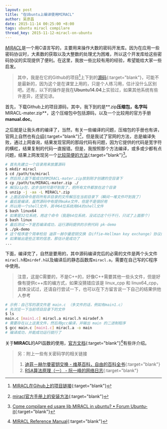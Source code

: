 ```yaml
---
layout: post
title: "在Ubuntu上编译使用MIRACL"
author: 吴彦昌
date: 2015-11-14 00:25:00 +8:00
tags: ubuntu miracl compilare
thread_key: 2015-11-12-miracl-on-ubuntu
---
```


[*MIRACL*](https://www.certivox.com/miracl)是一个用C语言写的，主要用来操作大数的密码开发库。因为在应用一些密码协议时，大素数的获取以及大整数的处理尤为困难，所以这个开发库给这些密码协议的实现提供了便利。在这里，我放一些比较有用的经验，希望能给大家一些启发。

> 其中，我是在它的Github的项目[^github]上下到的[源码](https://github.com/CertiVox/MIRACL){:target="blank"}，可能不是最新的，因为这个是在课堂上用的，只是个人练习用，估计没什么区别吧。还有，以下的操作是我在**Ubuntu14.04**上实验过，如果其他系统有些许差异，还望见谅。

首先，下载Github上的项目源码，其中，我下到的是**.zip**压缩包，名字叫**MIRACL-mater.zip**，这个压缩包中包括源码，以及一个比较用的官方手册**manual.doc**。

之后就是让我头疼的编译了，当然，有关一些编译的问题，压缩包的手册也有讲，官网上自然也有[介绍](http://docs.certivox.com/docs/miracl/miracl-users-manual/installation){:target="blank"}[^installation]，但是我试了官网的方法，总是编译失败，通过上网查询，结果发现官网的那段代码有问题，因为它提供的代码是宽字符的横杠，结果复制的代码一直报错。但是，我按照那个方法编译，或多或少都有点问题，结果上网发现另一个[比较简便的方法](http://forum.ubuntu-it.org/viewtopic.php?p=4819326){:target="blank"}[^compilare-on-ubuntu]。

```bash
# 首先先建立一个目录用来放置源码
$ mkdir miracl
$ cd /path/to/miracl
# 然后将上面下载成功的MIRACL-mater.zip放到刚才创建的空目录下
$ cp /path/to/MIRACL-mater.zip ./
# 解压zip包，这步当时可是吓到我了，把所有文件都放在这个目录
$ unzip -j -aa -L MIRACL*.zip
# 上面这段命令是将所有非目录的文件解压在当前目录下（瞬间一堆文件吓到我了）
# 最后是编译，虽然源码中有提供make文件，但是不是很好用
# 所以用一个shell文件，其中64位系统用64的shell文件
$ bash linux64
# 如果是32位系统，用这个命令（我是64位系统，没试过这个行不行，只试了上面那个）
$ bash linux
# 最后测试一下是否编译成功，运行源码提供的示例代码 pk-demo
$ ./pk-demo
# 这个程序是个简单检验 迪菲－赫尔曼密钥交换（Diffie–Hellman key exchange）协议的正确性
# 如果输出是些正常的信息，那估计是成功了
...
```

下面，编译完了，自然是要用的，其中源码编译完后的必需的文件是两个头文件`miracl.h`和`mirdef.h`以及编译后的静态函数库`miracl.a`，需要在自己写的C程序中使用。

> 注意，这是C需要的，不是C++的，好像C++需要其他一些头文件，但是好像有提供c++库的编方式，如果没猜错应该是 linux_cpp 和 linux64_cpp，具体没试过，还请自行尝试一下，也可以在下方留言说一下自己的结果供他人参考

```bash
# 示例：自己写的源文件是 main.c （多文件的话，例如有main1.c）
# 先浏览一下当前项目目录下的文件
$ ls
main.c [main1.c] miracl.a miracl.h miradef.h
# 需要存在以上这类文件，然后用gcc编译，并输出 main 的二进制程序
$ gcc main.c [main1.c] miracl.a -o main
# 编译成功，并能成功运行就行了
```

关于**MIRACL**的API函数的使用，[官方文档](http://docs.certivox.com/docs/miracl/miracl-reference-manual){:target="blank"}[^docs]有些许介绍。

> 另：附上一些有关密码学的相关链接    
> 1. [迪菲－赫尔曼密钥交换 - 维基百科，自由的百科全书](https://zh.wikipedia.org/wiki/%E8%BF%AA%E8%8F%B2%EF%BC%8D%E8%B5%AB%E5%B0%94%E6%9B%BC%E5%AF%86%E9%92%A5%E4%BA%A4%E6%8D%A2){:target="blank"}    
> 2. [RSA算法原理（一） - 阮一峰的网络日志](http://www.ruanyifeng.com/blog/2013/06/rsa_algorithm_part_one.html){:target="blank"}



[^github]: [MIRACL在Gihub上的项目链接](https://github.com/CertiVox/MIRACL){:target="blank"}
[^installation]: [miracl官方手册上的安装方法](http://docs.certivox.com/docs/miracl/miracl-users-manual/installation){:target="blank"}
[^compilare-on-ubuntu]: [Come compilare ed usare lib MIRACL in ubuntu? • Forum Ubuntu-it](http://forum.ubuntu-it.org/viewtopic.php?p=4819326){:target="blank"}
[^docs]: [MIRACL Reference Manual](http://docs.certivox.com/docs/miracl/miracl-reference-manual){:target="blank"}
